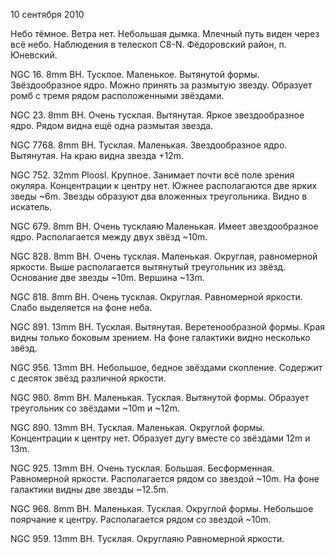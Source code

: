10 сентября 2010

Небо тёмное. Ветра нет. Небольшая дымка. Млечный путь виден через всё небо. Наблюдения в телескоп C8-N. Фёдоровский район, п. Юневский.

NGC 16. 8mm BH. Тусклое. Маленькое. Вытянутой формы. Звёздообразное ядро. Можно принять за размытую звезду. Образует ромб с тремя рядом расположенными звёздами.

NGC 23. 8mm BH. Очень тусклая. Вытянутая. Яркое звездообразное ядро. Рядом видна ещё одна размытая звезда.

NGC 7768. 8mm BH. Тусклая. Маленькая. Звездообразное ядро. Вытянутая. На краю видна звезда +12m.

NGC 752. 32mm Ploosl. Крупное. Занимает почти всё поле зрения окуляра. Концентрации к центру нет. Южнее располагаются две ярких зведы ~6m. Звезды образуют два вложенных треугольника. Видно в искатель.

NGC 679. 8mm BH. Очень тусклаяю Маленькая. Имеет звездообразное ядро. Располагается между двух звёзд ~10m.

NGC 828. 8mm BH. Очень тусклая. Маленькая. Округлая, равномерной яркости. Выше располагается вытянутый треугольник из звёзд. Основание две звезды ~10m. Вершина ~13m.

NGC 818. 8mm BH. Очень тусклая. Округлая. Равномерной яркости. Слабо выделяется на фоне неба.

NGC 891. 13mm BH. Тусклая. Вытянутая. Веретенообразной формы. Края видны только боковым зрением. На фоне галактики видно несколько звёзд.

NGC 956. 13mm BH. Небольшое, бедное звёздами скопление. Содержит с десяток звёзд различной яркости.

NGC 980. 8mm BH. Маленькая. Тусклая. Вытянутой формы. Образует треугольник со звёздами ~10m и ~12m.

NGC 890. 13mm BH. Тусклая. Маленькая. Округлой формы. Концентрации к центру нет. Образует дугу вместе со звёздами 12m и 13m.

NGC 925. 13mm BH. Очень тусклая. Большая. Бесформенная. Равномерной яркости. Располагается рядом со звездой ~10m. На фоне галактики видны две звезды ~12.5m.

NGC 968. 8mm BH. Маленькая. Тусклая. Округлой формы. Небольшое поярчание к центру. Располагается рядом со звездой ~10m.

NGC 959. 13mm BH. Тусклая. Округлаяю Равномерной яркости.